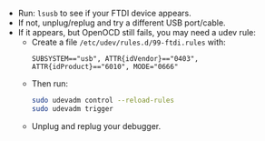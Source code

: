    - Run: `lsusb` to see if your FTDI device appears.
   - If not, unplug/replug and try a different USB port/cable.
   - If it appears, but OpenOCD still fails, you may need a udev rule:
     - Create a file `/etc/udev/rules.d/99-ftdi.rules` with:
       ```
       SUBSYSTEM=="usb", ATTR{idVendor}=="0403", ATTR{idProduct}=="6010", MODE="0666"
       ```
     - Then run:
       ```bash
       sudo udevadm control --reload-rules
       sudo udevadm trigger
       ```
     - Unplug and replug your debugger.
